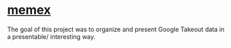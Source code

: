 # [memex](https://en.wikipedia.org/wiki/Memex)

The goal of this project was to organize and present Google Takeout data in a presentable/ interesting way.
